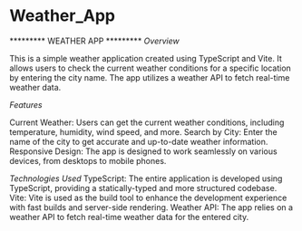 # Weather_App

********* WEATHER APP *********
*Overview*

This is a simple weather application created using TypeScript and Vite. It allows users to check the current weather conditions for a specific location by entering the city name. The app utilizes a weather API to fetch real-time weather data.

*Features*

Current Weather: Users can get the current weather conditions, including temperature, humidity, wind speed, and more.
Search by City: Enter the name of the city to get accurate and up-to-date weather information.
Responsive Design: The app is designed to work seamlessly on various devices, from desktops to mobile phones.

*Technologies Used*
TypeScript: The entire application is developed using TypeScript, providing a statically-typed and more structured codebase.
Vite: Vite is used as the build tool to enhance the development experience with fast builds and server-side rendering.
Weather API: The app relies on a weather API to fetch real-time weather data for the entered city.